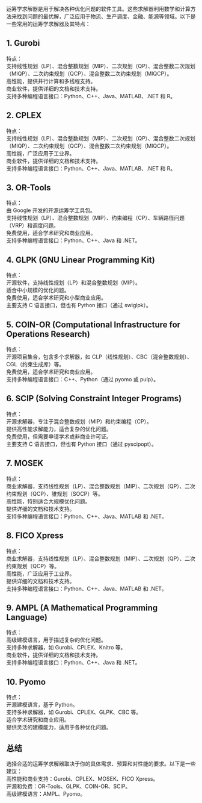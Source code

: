 
运筹学求解器是用于解决各种优化问题的软件工具。这些求解器利用数学和计算方法来找到问题的最优解，广泛应用于物流、生产调度、金融、能源等领域。以下是一些常用的运筹学求解器及其特点：

## 1. Gurobi  
特点：  
支持线性规划（LP）、混合整数规划（MIP）、二次规划（QP）、混合整数二次规划（MIQP）、二次约束规划（QCP）、混合整数二次约束规划（MIQCP）。  
高性能，提供并行计算和多线程支持。  
商业软件，提供详细的文档和技术支持。  
支持多种编程语言接口：Python、C++、Java、MATLAB、.NET 和 R。  
## 2. CPLEX  
特点：  
支持线性规划（LP）、混合整数规划（MIP）、二次规划（QP）、混合整数二次规划（MIQP）、二次约束规划（QCP）、混合整数二次约束规划（MIQCP）。  
高性能，广泛应用于工业界。  
商业软件，提供详细的文档和技术支持。  
支持多种编程语言接口：Python、C++、Java、MATLAB、.NET 和 R。  
## 3. OR-Tools  
特点：  
由 Google 开发的开源运筹学工具包。  
支持线性规划（LP）、混合整数规划（MIP）、约束编程（CP）、车辆路径问题（VRP）和调度问题。  
免费使用，适合学术研究和商业应用。  
支持多种编程语言接口：Python、C++、Java 和 .NET。  
## 4. GLPK (GNU Linear Programming Kit)  
特点：  
开源软件，支持线性规划（LP）和混合整数规划（MIP）。  
适合中小规模的优化问题。  
免费使用，适合学术研究和小型商业应用。  
主要支持 C 语言接口，但也有 Python 接口（通过 swiglpk）。  
## 5. COIN-OR (Computational Infrastructure for Operations Research)  
特点：  
开源项目集合，包含多个求解器，如 CLP（线性规划）、CBC（混合整数规划）、CGL（约束生成库）等。  
免费使用，适合学术研究和商业应用。  
支持多种编程语言接口：C++、Python（通过 pyomo 或 pulp）。  
## 6. SCIP (Solving Constraint Integer Programs)  
特点：  
开源求解器，专注于混合整数规划（MIP）和约束编程（CP）。  
提供高性能求解能力，适合复杂的优化问题。  
免费使用，但需要申请学术或非商业许可证。  
主要支持 C 语言接口，但也有 Python 接口（通过 pyscipopt）。  
## 7. MOSEK  
特点：  
商业求解器，支持线性规划（LP）、混合整数规划（MIP）、二次规划（QP）、二次约束规划（QCP）、锥规划（SOCP）等。  
高性能，特别适合大规模优化问题。  
提供详细的文档和技术支持。  
支持多种编程语言接口：Python、C++、Java、MATLAB 和 .NET。  
## 8. FICO Xpress  
特点：  
商业求解器，支持线性规划（LP）、混合整数规划（MIP）、二次规划（QP）、二次约束规划（QCP）等。  
高性能，广泛应用于工业界。  
提供详细的文档和技术支持。  
支持多种编程语言接口：Python、C++、Java、MATLAB 和 .NET。  
## 9. AMPL (A Mathematical Programming Language)  
特点：  
高级建模语言，用于描述复杂的优化问题。  
支持多种求解器，如 Gurobi、CPLEX、Knitro 等。  
商业软件，提供详细的文档和技术支持。  
支持多种编程语言接口：Python、C++、Java 和 .NET。  
## 10. Pyomo  
特点：  
开源建模语言，基于 Python。  
支持多种求解器，如 Gurobi、CPLEX、GLPK、CBC 等。  
适合学术研究和商业应用。  
提供灵活的建模能力，适用于各种优化问题。  
## 总结
选择合适的运筹学求解器取决于你的具体需求、预算和对性能的要求。以下是一些建议：  
高性能和商业支持：Gurobi、CPLEX、MOSEK、FICO Xpress。    
开源和免费：OR-Tools、GLPK、COIN-OR、SCIP。  
高级建模语言：AMPL、Pyomo。  
